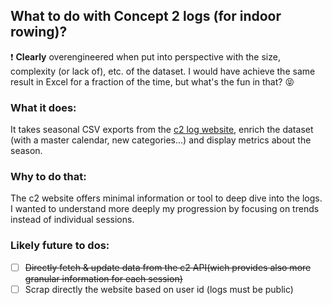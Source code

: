 ## What to do with Concept 2 logs (for indoor rowing)?

:heavy_exclamation_mark: **Clearly** overengineered when put into perspective with the size, complexity (or lack of), etc. of the dataset. I would have achieve the same result in Excel for a fraction of the time, but what's the fun in that? :stuck_out_tongue_closed_eyes:

### What it does:

It takes seasonal CSV exports from the [c2 log website](https://log.concept2.com/), enrich the dataset (with a master calendar, new categories...) and display metrics about the season.

### Why to do that:

The c2 website offers minimal information or tool to deep dive into the logs. I wanted to understand more deeply my progression by focusing on trends instead of individual sessions.

### Likely future to dos:

- [ ] ~~Directly fetch & update data from the c2 API(wich provides also more granular information for each session)~~
- [ ] Scrap directly the website based on user id (logs must be public)
